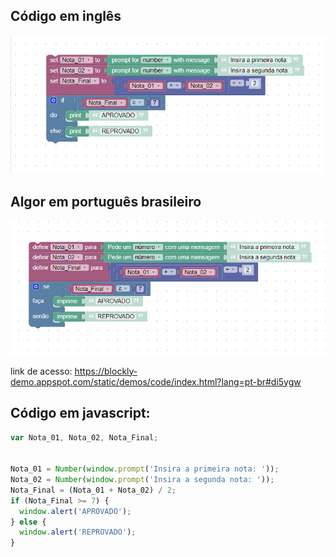 ## Código em inglês
![EN](./Assets/Blockly_01_EN.png)
## Algor em português brasileiro
![PT-BR](./Assets/Blockly_01_PT-BR.png)

link de acesso: https://blockly-demo.appspot.com/static/demos/code/index.html?lang=pt-br#di5ygw


## Código em javascript:
```javascript
var Nota_01, Nota_02, Nota_Final;


Nota_01 = Number(window.prompt('Insira a primeira nota: '));
Nota_02 = Number(window.prompt('Insira a segunda nota: '));
Nota_Final = (Nota_01 + Nota_02) / 2;
if (Nota_Final >= 7) {
  window.alert('APROVADO');
} else {
  window.alert('REPROVADO');
}
```